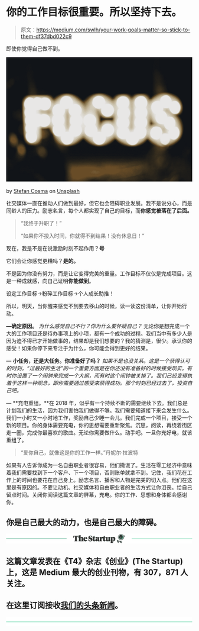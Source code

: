 # 你的工作目标很重要。所以坚持下去。

> 原文：<https://medium.com/swlh/your-work-goals-matter-so-stick-to-them-df37dbd022c9>

即使你觉得自己做不到。

![](img/fda9dfc9d0bafdd11a96ee791121af5e.png)

by [Stefan Cosma](https://unsplash.com/@stefanbc?utm_source=medium&utm_medium=referral) on [Unsplash](https://unsplash.com?utm_source=medium&utm_medium=referral)

社交媒体一直在推动人们做到最好，但它也会阻碍职业发展。我不是说分心，而是同龄人的压力。励志名言，每个人都实现了自己的目标，而**你感觉被落在了后面。**

> “我终于升职了！”
> 
> “如果你不投入时间，你就得不到结果！没有休息日！”

现在，我是不是在说激励时刻不起作用？**号**

它们会让你感觉更糟吗？**是的。**

不是因为你没有努力，而是让它变得完美的重量。工作目标不仅仅是完成项目。这是一种成就感，向自己证明**你能做到**。

设定工作目标->粉碎工作目标->个人成长助推！

所以，明天，当你醒来感觉不到要去移山的时候，读一读这份清单，让你开始行动。

**—确定原因。** *为什么感觉自己不行？你为什么要怀疑自己？* 无论你是想完成一个大的工作项目还是待办事项上的小项，都有一个成功的过程。我们当中有多少人是因为迫不得已才开始做事的，结果却是我们想要的？我的猜测是，很少。承认你的感受！如果你停下来专注于为什么，你可能会得到更好的结果。

— **小任务，还是大任务。你准备好了吗？** *如果不是也没关系。这是一个获得认可的时刻。“过最好的生活”的一个重要方面是在你还没有准备好的时候接受现实。有时你设置了一个闹钟来完成一个大纲，而有时这个闹钟被关掉了。我们已经变得执着于这样一种观念，即你需要通过感受来获得成功。那个时刻已经过去了，投资自己吧。*

— **充电重组。**在 2018 年，似乎有一个持续不断的需要继续下去。我们总是计划我们的生活，因为我们害怕我们做得不够。我们需要知道接下来会发生什么。我们一小时又一小时地工作，奖励自己少睡一会儿。我们完成一个项目，接受一个新的项目。你的身体需要充电，你的思想需要重新聚焦。沉思，阅读，再绕着街区走一圈，完成你最喜欢的歌曲。无论你需要做什么。动手吧。一旦你充好电，就该重组了。

> “爱你自己，就像这是你的工作一样。”丹妮尔·拉波特

如果有人告诉你成为一名自由职业者很容易，他们撒谎了。生活在零工经济中意味着我们需要找到下一个客户、下一个项目，否则账单就拿不到。记住，我们花在工作上的时间也要花在自己身上。励志名言、播客和人物是完美的切入点。他们在这里是有原因的。不要让动机、社交媒体和自由职业者的生活方式让你沮丧。给自己留点时间。关闭你阅读这篇文章的屏幕，充电。你的工作、思想和身体都会感谢你。

## **你是自己最大的动力，也是自己最大的障碍。**

[![](img/308a8d84fb9b2fab43d66c117fcc4bb4.png)](https://medium.com/swlh)

## 这篇文章发表在《T4》杂志《创业》(The Startup)上，这是 Medium 最大的创业刊物，有 307，871 人关注。

## 在这里订阅接收[我们的头条新闻](http://growthsupply.com/the-startup-newsletter/)。

[![](img/b0164736ea17a63403e660de5dedf91a.png)](https://medium.com/swlh)